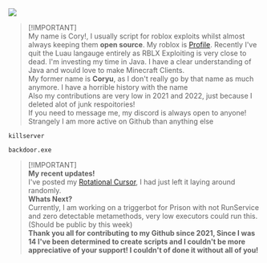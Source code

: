 <picture>
  <source
    srcset="https://github-readme-stats.vercel.app/api?username=Not-Kyle&show_icons=true&theme=dracula"
    media="(prefers-color-scheme: midnight-purple)"
  />
  <img src="https://github-readme-stats.vercel.app/api?username=Not-Kyle&show_icons=true" />
</picture>

> [!IMPORTANT]\
> My name is Cory!, I usually script for roblox exploits whilst almost always keeping them **open source**. My roblox is [Profile](https://www.roblox.com/users/5388525718/profile). Recently I've quit the Luau langauge entirely as RBLX Exploiting is very close to dead. I'm investing my time in Java. I have a clear understanding of Java and would love to make Minecraft Clients. <br />
> My former name is **Coryu**, as I don't really go by that name as much anymore. I have a horrible history with the name <br />
> Also my contributions are very low in 2021 and 2022, just because I deleted alot of junk respoitories! <br />
> If you need to message me, my discord is always open to anyone! Strangely I am more active on Github than anything else <br />
```
killserver
```
```
backdoor.exe
```
> [!IMPORTANT]\
> **My recent updates!** <br />
> I've posted my [Rotational Cursor](https://github.com/Not-Kyle/Universal-Scripts.lua/blob/main/Rotational%20Cursor.lua), I had just left it laying around randomly. <br />
> **Whats Next?** <br />
> Currently, I am working on a triggerbot for Prison with not RunService and zero detectable metamethods, very low executors could run this. (Should be public by this week) <br />
> **Thank you all for contributing to my Github since 2021, Since I was 14 I've been determined to create scripts and I couldn't be more appreciative of your support! I couldn't of done it without all of you!** <br />

